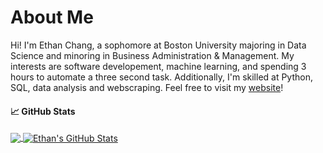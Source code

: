 # About Me

Hi! I'm Ethan Chang, a sophomore at Boston University majoring in Data Science and minoring in Business Administration & Management. My interests are software developement, machine learning, and spending 3 hours to automate a three second task. Additionally, I'm skilled at Python, SQL, data analysis and webscraping. Feel free to visit my <a href="https://ethanc-ec.github.io/profile-website/" target="_blank" rel="noopener noreferrer">website</a>!


#### 📈 GitHub Stats

<a href="https://github.com/ethanc-ec/ethanc-ec">
  <img align="center" src="https://github-readme-stats.vercel.app/api/top-langs/?username=ethanc-ec&hide=css,html&layout=compact&theme=tokyonight" />
</a>

<a href="https://github.com/ethanc-ec/ethanc-ec">
  <img align="center" src="https://github-readme-stats.vercel.app/api?username=ethanc-ec&show_icons=true&line_height=27&count_private=true&theme=tokyonight" alt="Ethan's GitHub Stats" />
</a>
